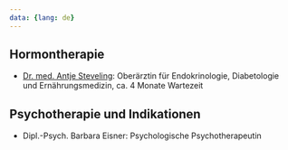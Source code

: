 ```yaml
---
data: {lang: de}
---
```

## Hormontherapie
- [Dr. med. Antje Steveling](https://www.medizin.uni-greifswald.de/inn_a/index.php?id=578): Oberärztin für Endokrinologie, Diabetologie und Ernährungsmedizin, ca. 4 Monate Wartezeit
## Psychotherapie und Indikationen
- Dipl.-Psych. Barbara Eisner: Psychologische Psychotherapeutin
